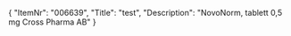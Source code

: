 {
  "ItemNr": "006639",
  "Title": "test",
  "Description": "NovoNorm, tablett 0,5 mg Cross Pharma AB"
}